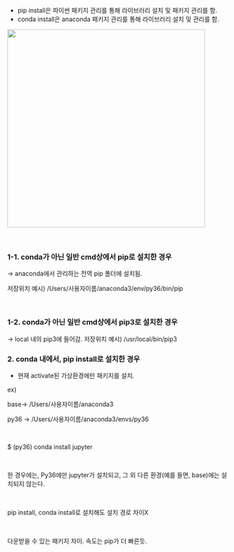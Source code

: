 
- pip install은 파이썬 패키지 관리를 통해 라이브러리 설치 및 패키지 관리를 함.
- conda install은 anaconda 패키지 관리를 통해 라이브러리 설치 및 관리를 함.

<img src="https://github.com/sandartchip/TIL/assets/15938354/3bba3974-0224-4bc1-b165-49a2c7e14b3e" width="450px"/>

​

### 1-1. conda가 아닌 일반 cmd상에서 pip로 설치한 경우

-> anaconda에서 관리하는 전역 pip 폴더에 설치됨.


저장위치 예시) /Users/사용자이름/anaconda3/env/py36/bin/pip

​
### 1-2. conda가 아닌 일반 cmd상에서 pip3로 설치한 경우​

-> local 내의 pip3에 들어감.
저장위치 예시) /usr/local/bin/pip3


### 2. conda 내에서, pip install로 설치한 경우
- 현재 activate된 가상환경에만 패키지를 설치. 

ex)

base-> /Users/사용자이름/anaconda3

py36 -> /Users/사용자이름/anaconda3/envs/py36

​

$ (py36) conda install jupyter 

​

한 경우에는, Py36에만 jupyter가 설치되고, 그 외 다른 환경(예를 들면, base)에는 설치되지 않는다.

​

pip install, conda install로 설치해도 설치 경로 차이X

​

다운받을 수 있는 패키지 차이. 속도는 pip가 더 빠른듯.

​

​

​
